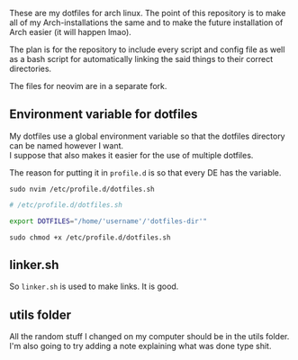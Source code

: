 These are my dotfiles for arch linux. The point of this repository is to make all of my Arch-installations the same and to make the future installation of Arch easier (it will happen lmao). 

The plan is for the repository to include every script and config file as well as a bash script for automatically linking the said things to their correct directories. 

The files for neovim are in a separate fork.

## Environment variable for dotfiles
My dotfiles use a global environment variable so that the dotfiles directory can be named however I want.  
I suppose that also makes it easier for the use of multiple dotfiles.

The reason for putting it in `profile.d` is so that every DE has the variable.


`sudo nvim /etc/profile.d/dotfiles.sh`

```bash
# /etc/profile.d/dotfiles.sh

export DOTFILES="/home/'username'/'dotfiles-dir'"
```

`sudo chmod +x /etc/profile.d/dotfiles.sh`

## linker.sh
So `linker.sh` is used to make links. It is good.

## utils folder

All the random stuff I changed on my computer should be in the utils folder. I'm also going to try adding a note explaining what was done type shit.
